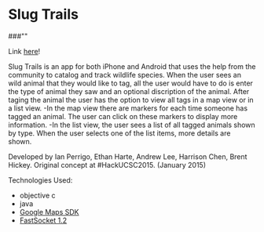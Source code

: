 Slug Trails
======

###""

Link [here](http://challengepost.com/software/SlugTrails)!

Slug Trails is an app for both iPhone and Android that uses the help from the community to
catalog and track wildlife species. When the user sees an wild animal that they would like 
to tag, all the user would have to do is enter the type of animal they saw and an optional 
discription of the animal. After taging the animal the user has the option to view all tags 
in a map view or in a list view. 
  -In the map view there are markers for each time someone has 
   tagged an animal. The user can click on these markers to display more information.
  -In the list view, the user sees a list of all tagged animals shown by type. When the user
   selects one of the list items, more details are shown.

Developed by Ian Perrigo, Ethan Harte, Andrew Lee, Harrison Chen, Brent Hickey.
Original concept at \#HackUCSC2015. (January 2015)

Technologies Used:
- objective c
- java
- [Google Maps SDK](https://developers.google.com/maps/documentation/ios/)
- [FastSocket 1.2](https://github.com/dreese/FastSocket)
